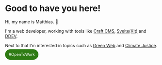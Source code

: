 # Good to have you here!

Hi, my name is Matthias. 👋

I'm a web developer, working with tools like <a href="/projects#craftcms">Craft CMS</a>, <a href="/projects#sveltekit">Svelte(Kit)</a> and <a href="/projects#ddev">DDEV</a>.

Next to that I'm interested in topics such as <a href="/green-coding">Green Web</a> and <a href="/climate-justice">Climate Justice</a>.

<span style="background-color:#2E7B13; color:white; border-radius:25px;padding:10px 12px;font-size:0.8rem;">#OpenToWork</span>
